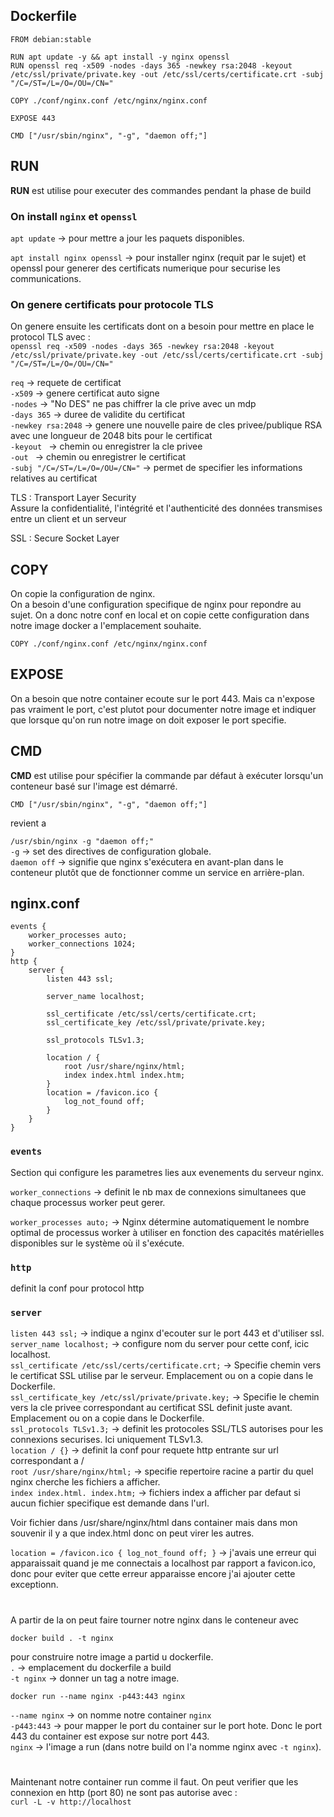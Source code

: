 
## Dockerfile

	FROM debian:stable

	RUN apt update -y && apt install -y nginx openssl
	RUN openssl req -x509 -nodes -days 365 -newkey rsa:2048 -keyout /etc/ssl/private/private.key -out /etc/ssl/certs/certificate.crt -subj "/C=/ST=/L=/O=/OU=/CN="

	COPY ./conf/nginx.conf /etc/nginx/nginx.conf

	EXPOSE 443

	CMD ["/usr/sbin/nginx", "-g", "daemon off;"]

## RUN

**RUN** est utilise pour executer des commandes pendant la phase de build

### On install `nginx` et `openssl`

`apt update` -> pour mettre a jour les paquets disponibles.

`apt install nginx openssl` -> pour installer nginx (requit par le sujet) et openssl pour generer des certificats numerique pour securise les communications.

### On genere certificats pour protocole TLS

On genere ensuite les certificats dont on a besoin pour mettre en place le protocol TLS avec :<br>
`openssl req -x509 -nodes -days 365 -newkey rsa:2048 -keyout /etc/ssl/private/private.key -out /etc/ssl/certs/certificate.crt -subj "/C=/ST=/L=/O=/OU=/CN="`

`req` -> requete de certificat<br>
`-x509` -> genere certificat auto signe<br>
`-nodes` -> "No DES" ne pas chiffrer la cle prive avec un mdp<br>
`-days 365` -> duree de validite du certificat<br>
`-newkey rsa:2048` -> genere une nouvelle paire de cles privee/publique RSA avec une longueur de 2048 bits pour le certificat<br>
`-keyout ` -> chemin ou enregistrer la cle privee<br>
`-out ` -> chemin ou enregistrer le certificat<br>
`-subj "/C=/ST=/L=/O=/OU=/CN="` -> permet de specifier les informations relatives au certificat

TLS
: Transport Layer Security<br>
Assure la confidentialité, l'intégrité et l'authenticité des données transmises entre un client et un serveur<br>

SSL
: Secure Socket Layer

## COPY
On copie la configuration de nginx.<br>
On a besoin d'une configuration specifique de nginx pour repondre au sujet. On a donc notre conf en local et on copie cette configuration dans notre image docker a l'emplacement souhaite.

`COPY ./conf/nginx.conf /etc/nginx/nginx.conf`

## EXPOSE
On a besoin que notre container ecoute sur le port 443. Mais ca n'expose pas vraiment le port, c'est plutot pour documenter notre image et indiquer que lorsque qu'on run notre image on doit exposer le port specifie.

## CMD
**CMD** est utilise pour spécifier la commande par défaut à exécuter lorsqu'un conteneur basé sur l'image est démarré.

`CMD ["/usr/sbin/nginx", "-g", "daemon off;"]`

revient a 

`/usr/sbin/nginx -g "daemon off;"`<br>
`-g` -> set des directives de configuration globale.<br>
`daemon off` ->  signifie que nginx s'exécutera en avant-plan dans le conteneur plutôt que de fonctionner comme un service en arrière-plan.


## nginx.conf

	events {
		worker_processes auto;
		worker_connections 1024;
	}
	http {
		server {
			listen 443 ssl;

			server_name localhost;

			ssl_certificate /etc/ssl/certs/certificate.crt;
			ssl_certificate_key /etc/ssl/private/private.key;

			ssl_protocols TLSv1.3;

			location / {
				root /usr/share/nginx/html;
				index index.html index.htm;
			}
			location = /favicon.ico {
				log_not_found off;
			}
		}
	}


### `events`

Section qui configure les parametres lies aux evenements du serveur nginx.

`worker_connections` -> definit le nb max de connexions simultanees que chaque processus worker peut gerer.

`worker_processes auto;` -> Nginx détermine automatiquement le nombre optimal de processus worker à utiliser en fonction des capacités matérielles disponibles sur le système où il s'exécute.


### `http`

definit la conf pour protocol http

### `server`

`listen 443 ssl;` -> indique a nginx d'ecouter sur le port 443 et d'utiliser ssl.<br>
`server_name localhost;` -> configure nom du server pour cette conf, icic localhost.<br>
`ssl_certificate /etc/ssl/certs/certificate.crt;` -> Specifie chemin vers le certificat SSL utilise par le serveur.
Emplacement ou on a copie dans le Dockerfile.<br>
`ssl_certificate_key /etc/ssl/private/private.key;` -> Specifie le chemin vers la cle privee correspondant au certificat SSL definit juste avant.
Emplacement ou on a copie dans le Dockerfile.<br>
`ssl_protocols TLSv1.3;` -> definit les protocoles SSL/TLS autorises pour les connexions securises. Ici uniquement TLSv1.3.<br>
`location / {}` -> definit la conf pour requete http entrante sur url correspondant a /<br>
`root /usr/share/nginx/html;` -> specifie repertoire racine a partir du quel nginx cherche les fichiers a afficher.<br>
`index index.html. index.htm;` -> fichiers index a afficher par defaut si aucun fichier specifique est demande dans l'url.<br>

Voir fichier dans /usr/share/nginx/html dans container mais dans mon souvenir il y a que index.html donc on peut virer les autres.

`location = /favicon.ico {
	log_not_found off;
}` -> j'avais une erreur qui apparaissait quand je me connectais a localhost par rapport a favicon.ico, donc pour eviter que cette erreur apparaisse encore j'ai ajouter cette exceptionn.


#

A partir de la on peut faire tourner notre nginx dans le conteneur avec 

`docker build . -t nginx`

pour construire notre image a partid u dockerfile.<br>
`.` -> emplacement du dockerfile a build<br>
`-t nginx` -> donner un tag a notre image.

`docker run --name nginx -p443:443 nginx`

`--name nginx` -> on nomme notre container `nginx`<br>
`-p443:443` -> pour mapper le port du container sur le port hote. Donc le port 443 du container est expose sur notre port 443.<br>
`nginx` -> l'image a run (dans notre build on l'a nomme nginx avec `-t nginx`).

#

Maintenant notre container run comme il faut.
On peut verifier que les connexion en http (port 80) ne sont pas autorise avec :<br>
`curl -L -v http://localhost` 